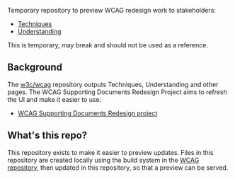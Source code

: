 Temporary repository to preview WCAG redesign work to stakeholders:

* [Techniques](https://draft-wcag-redesign.netlify.app/techniques/)
* [Understanding](https://draft-wcag-redesign.netlify.app/understanding/)

This is temporary, may break and should not be used as a reference.

## Background 

The [w3c/wcag](https://github.com/w3c/wcag) repository outputs Techniques, Understanding and other pages. The WCAG Supporting Documents Redesign Project aims to refresh the UI and make it easier to use. 

* [WCAG Supporting Documents Redesign project](https://github.com/w3c/wai-wcag-supporting-documents-redesign/wiki/Requirements-Analysis)

## What's this repo?

This repository exists to make it easier to preview updates. Files in this repository are created locally using the build system in the [WCAG repository]((https://github.com/w3c/wcag)), then updated in this repository, so that a preview can be served.
